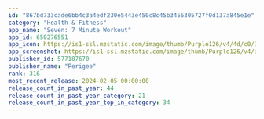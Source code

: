 ```yaml
---
id: "867bd733cade6bb4c3a4edf230e5443e450c8c45b3456305727f0d137a845e1e"
category: "Health & Fitness"
app_name: "Seven: 7 Minute Workout"
app_id: 650276551
app_icon: https://is1-ssl.mzstatic.com/image/thumb/Purple126/v4/4d/c0/3d/4dc03d6d-739b-39b6-dc12-af47a16f96e4/AppIcon-0-0-1x_U007emarketing-0-7-0-0-P3-GLES2_U002c0-85-220.png/1024x1024bb.png
app_screenshot: https://is1-ssl.mzstatic.com/image/thumb/Purple126/v4/a3/8b/68/a38b68fe-0062-c582-54f7-e72c552ced82/651dee7a-8dd0-44ef-af41-3d38f06837b4_1.png/1242x2688bb.png
publisher_id: 577187670
publisher_name: "Perigee"
rank: 316
most_recent_release: 2024-02-05 00:00:00
release_count_in_past_year: 44
release_count_in_past_year_category: 21
release_count_in_past_year_top_in_category: 34
---
```

